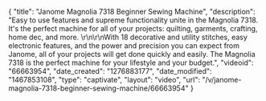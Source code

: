 {
    "title": "Janome Magnolia 7318 Beginner Sewing Machine",
    "description": "Easy to use features and supreme functionality unite in the Magnolia 7318. It's the perfect machine for all of your projects: quilting, garments, crafting, home dec, and more. \r\n\r\nWith 18 decorative and utility stitches, easy electronic features, and the power and precision you can expect from Janome, all of your projects will get done quickly and easily. The Magnolia 7318 is the perfect machine for your lifestyle and your budget.",
    "videoid": "66663954",
    "date_created": "1276883177",
    "date_modified": "1467853108",
    "type": "captivate",
    "layout": "video",
    "url": "\/v\/janome-magnolia-7318-beginner-sewing-machine\/66663954"
}